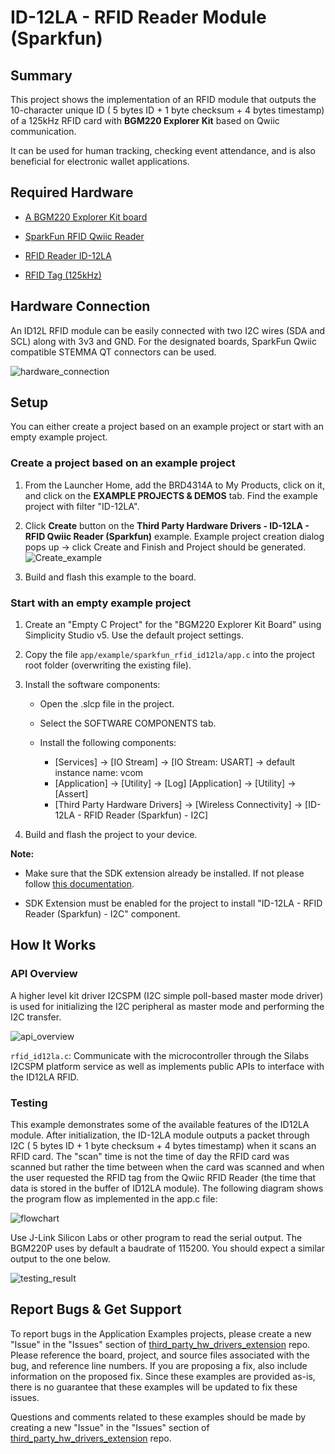 # ID-12LA - RFID Reader Module (Sparkfun) #

## Summary ##

This project shows the implementation of an RFID module that outputs the 10-character unique ID ( 5 bytes ID + 1 byte checksum + 4 bytes timestamp) of a 125kHz RFID card with **BGM220 Explorer Kit** based on Qwiic communication.

It can be used for human tracking, checking event attendance, and is also beneficial for electronic wallet applications.

## Required Hardware ##

- [A BGM220 Explorer Kit board](https://www.silabs.com/development-tools/wireless/bluetooth/bgm220-explorer-kit)

- [SparkFun RFID Qwiic Reader](https://www.sparkfun.com/products/15191)

- [RFID Reader ID-12LA](https://www.sparkfun.com/products/11827)

- [RFID Tag (125kHz)](https://www.sparkfun.com/products/14325)
  
## Hardware Connection ##

An ID12L RFID module can be easily connected with two I2C wires (SDA and SCL) along with 3v3 and GND. For the designated boards, SparkFun Qwiic compatible STEMMA QT connectors can be used.

![hardware_connection](image/hardware_connection.png)

## Setup ##

You can either create a project based on an example project or start with an empty example project.

### Create a project based on an example project ###

1. From the Launcher Home, add the BRD4314A to My Products, click on it, and click on the **EXAMPLE PROJECTS & DEMOS** tab. Find the example project with filter "ID-12LA".

2. Click **Create** button on the **Third Party Hardware Drivers - ID-12LA - RFID Qwiic Reader (Sparkfun)** example. Example project creation dialog pops up -> click Create and Finish and Project should be generated.
![Create_example](image/create_example.png)

3. Build and flash this example to the board.

### Start with an empty example project ###

1. Create an "Empty C Project" for the "BGM220 Explorer Kit Board" using Simplicity Studio v5. Use the default project settings.

2. Copy the file `app/example/sparkfun_rfid_id12la/app.c` into the project root folder (overwriting the existing file).

3. Install the software components:

   - Open the .slcp file in the project.

   - Select the SOFTWARE COMPONENTS tab.

   - Install the following components:

      - [Services] → [IO Stream] → [IO Stream: USART] → default instance name: vcom
      - [Application] → [Utility] → [Log]
      [Application] → [Utility] → [Assert]
      - [Third Party Hardware Drivers] → [Wireless Connectivity] → [ID-12LA - RFID Reader (Sparkfun) - I2C]

4. Build and flash the project to your device.

**Note:**

- Make sure that the SDK extension already be installed. If not please follow [this documentation](https://github.com/SiliconLabs/third_party_hw_drivers_extension/blob/master/README.md#how-to-add-to-simplicity-studio-ide).

- SDK Extension must be enabled for the project to install "ID-12LA - RFID Reader (Sparkfun) - I2C" component.

## How It Works ##

### API Overview ###

A higher level kit driver I2CSPM (I2C simple poll-based master mode driver) is used for initializing the I2C peripheral as master mode and performing the I2C transfer.

![api_overview](image/api_overview.png)

`rfid_id12la.c`: Communicate with the microcontroller through the Silabs I2CSPM platform service as well as implements public APIs to interface with the ID12LA RFID.

### Testing ###

This example demonstrates some of the available features of the ID12LA module. After initialization, the ID-12LA module outputs a packet through I2C ( 5 bytes ID + 1 byte checksum + 4 bytes timestamp) when it scans an RFID card. The "scan" time is not the time of day the RFID card was scanned but rather the time between when the card was scanned and when the user requested the RFID tag from the Qwiic RFID Reader (the time that data is stored in the buffer of ID12LA module). The following diagram shows the program flow as implemented in the app.c file:

![flowchart](image/flowchart.png)

Use J-Link Silicon Labs or other program to read the serial output. The BGM220P uses by default a baudrate of 115200. You should expect a similar output to the one below.

![testing_result](image/testing_result.png)

## Report Bugs & Get Support ##

To report bugs in the Application Examples projects, please create a new "Issue" in the "Issues" section of [third_party_hw_drivers_extension](https://github.com/SiliconLabs/third_party_hw_drivers_extension) repo. Please reference the board, project, and source files associated with the bug, and reference line numbers. If you are proposing a fix, also include information on the proposed fix. Since these examples are provided as-is, there is no guarantee that these examples will be updated to fix these issues.

Questions and comments related to these examples should be made by creating a new "Issue" in the "Issues" section of [third_party_hw_drivers_extension](https://github.com/SiliconLabs/third_party_hw_drivers_extension) repo.
